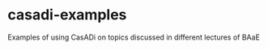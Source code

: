 casadi-examples
===============

Examples of using CasADi on topics discussed in different lectures of BAaE
